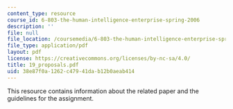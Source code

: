 ```yaml
---
content_type: resource
course_id: 6-803-the-human-intelligence-enterprise-spring-2006
description: ''
file: null
file_location: /coursemedia/6-803-the-human-intelligence-enterprise-spring-2006/38e87f0a1262c47941dab12b0aeab414_19_proposals.pdf
file_type: application/pdf
layout: pdf
license: https://creativecommons.org/licenses/by-nc-sa/4.0/
title: 19_proposals.pdf
uid: 38e87f0a-1262-c479-41da-b12b0aeab414
---
```

This resource contains information about the related paper and the guidelines for the assignment.